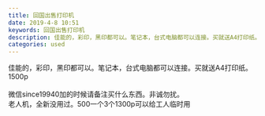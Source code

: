 ```yaml
---
title: 回国出售打印机
date: 2019-4-8 10:51
keywords: 回国出售打印机
description: 佳能的，彩印，黑印都可以。笔记本，台式电脑都可以连接。买就送A4打印纸。1500p微信since19940加的时候请备注买什么东西。非诚勿扰。老人机，全新没用过。500一个3个1300p可以给工人临时用
categories: used
---
```

<td class="t_f" id="postmessage_3426517">

佳能的，彩印，黑印都可以。笔记本，台式电脑都可以连接。买就送A4打印纸。1500p<br/>
<br/>
微信since19940加的时候请备注买什么东西。非诚勿扰。<br/>
<img alt="" border="0" class="zoom" data-cf-modified-4a2d87ebb3ebf49a5987f0d9-="" file="http://www.flw.ph/data/appbyme/upload/image/201904/08/TrIR1RlaXkrd.jpg" id="aimg_FftGG" lazyloadthumb="1" onclick="" onmouseover="" src="http://www.flw.ph/data/appbyme/upload/image/201904/08/TrIR1RlaXkrd.jpg"/><br/>
老人机，全新没用过。500一个3个1300p可以给工人临时用<br/>
<br/>
<img alt="" border="0" class="zoom" data-cf-modified-4a2d87ebb3ebf49a5987f0d9-="" file="http://www.flw.ph/data/appbyme/upload/image/201904/08/ZERLvNUv5Y0F.jpg" id="aimg_I41sh" lazyloadthumb="1" onclick="" onmouseover="" src="http://www.flw.ph/data/appbyme/upload/image/201904/08/ZERLvNUv5Y0F.jpg"/><br/>
<br/>
</td>
